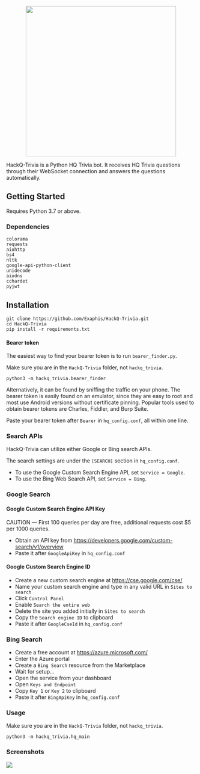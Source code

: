 <p align="center">
  <img src="https://raw.githubusercontent.com/Exaphis/HackQ-Trivia/master/resources/hackq.png" width="400"/>
</p>

HackQ-Trivia is a Python HQ Trivia bot. It receives HQ Trivia questions through their WebSocket connection and answers the questions automatically.

## Getting Started
Requires Python 3.7 or above.
### Dependencies
```
colorama
requests
aiohttp
bs4
nltk
google-api-python-client
unidecode
aiodns
cchardet
pyjwt
```
## Installation
```
git clone https://github.com/Exaphis/HackQ-Trivia.git
cd HackQ-Trivia
pip install -r requirements.txt
```
#### Bearer token

The easiest way to find your bearer token is to run `bearer_finder.py`.

Make sure you are in the `HackQ-Trivia` folder, not `hackq_trivia`.

```
python3 -m hackq_trivia.bearer_finder
```

Alternatively, it can be found by sniffing the traffic on your phone. The bearer token is easily found on an emulator, since they are easy to root and most use Android versions without certificate pinning. Popular tools used to obtain bearer tokens are Charles, Fiddler, and Burp Suite.
 
Paste your bearer token after `Bearer` in `hq_config.conf`, all within one line.

### Search APIs

HackQ-Trivia can utilize either Google or Bing search APIs.

The search settings are under the `[SEARCH]` section in `hq_config.conf`.
* To use the Google Custom Search Engine API, set `Service = Google`.
* To use the Bing Web Search API, set `Service = Bing`.

### Google Search
#### Google Custom Search Engine API Key
CAUTION — First 100 queries per day are free, additional requests cost $5 per 1000 queries.
* Obtain an API key from https://developers.google.com/custom-search/v1/overview
* Paste it after `GoogleApiKey` in `hq_config.conf`


#### Google Custom Search Engine ID
* Create a new custom search engine at https://cse.google.com/cse/
* Name your custom search engine and type in any valid URL in `Sites to search`
* Click `Control Panel`
* Enable `Search the entire web`
* Delete the site you added initially in `Sites to search`
* Copy the `Search engine ID` to clipboard
* Paste it after `GoogleCseId` in `hq_config.conf`

### Bing Search
* Create a free account at https://azure.microsoft.com/
* Enter the Azure portal
* Create a `Bing Search` resource from the Marketplace
* Wait for setup...
* Open the service from your dashboard
* Open `Keys and Endpoint`
* Copy `Key 1` or `Key 2` to clipboard
* Paste it after `BingApiKey` in `hq_config.conf`

### Usage
Make sure you are in the `HackQ-Trivia` folder, not `hackq_trivia`.
```
python3 -m hackq_trivia.hq_main
```

### Screenshots
![](https://raw.githubusercontent.com/Exaphis/HackQ-Trivia/master/resources/1.png)
